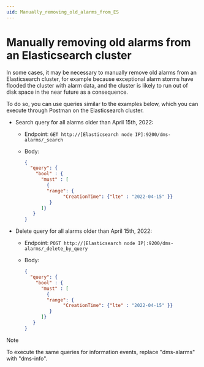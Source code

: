 ```yaml
---
uid: Manually_removing_old_alarms_from_ES
---
```


# Manually removing old alarms from an Elasticsearch cluster

In some cases, it may be necessary to manually remove old alarms from an Elasticsearch cluster, for example because exceptional alarm storms have flooded the cluster with alarm data, and the cluster is likely to run out of disk space in the near future as a consequence.

To do so, you can use queries similar to the examples below, which you can execute through Postman on the Elasticsearch cluster.

- Search query for all alarms older than April 15th, 2022:

  - Endpoint: `GET http://[Elasticsearch node IP]:9200/dms-alarms/_search`

  - Body:

    ```json
    {
      "query": {
        "bool" : {
          "must" : [
            {
            "range": {
                  "CreationTime": {"lte" : "2022-04-15" }}
             }
          ]}
       }
    }
    ```

- Delete query for all alarms older than April 15th, 2022:

  - Endpoint: `POST http://[Elasticsearch node IP]:9200/dms-alarms/_delete_by_query`

  - Body:

    ```json
    {
      "query": {
        "bool" : {
          "must" : [
            {
            "range": {
                  "CreationTime": {"lte" : "2022-04-15" }}
             }
          ]}
       }
    }
    ```

> [!NOTE]
> To execute the same queries for information events, replace "dms-alarms" with "dms-info".
